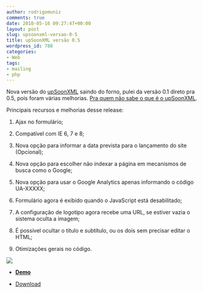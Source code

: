 ```yaml
---
author: rodrigomuniz
comments: true
date: 2010-05-16 09:27:47+00:00
layout: post
slug: upsoonxml-versao-0-5
title: upSoonXML versão 0.5
wordpress_id: 788
categories:
- Web
tags:
- mailing
- php
---
```


Nova versão do [upSoonXML](http://code.google.com/p/upsoonxml/) saindo do forno, pulei da versão 0.1 direto pra 0.5, pois foram várias melhorias. [Pra quem não sabe o que é o upSoonXML](http://rodrigomuniz.com/blog/upsoonxml-pagina-em-breve-php-mailing/).

Principais recursos e melhorias desse release:



	
  1. Ajax no formulário;

	
  2. Compatível com IE 6, 7 e 8;

	
  3. Nova opção para informar a data prevista para o lançamento do site (Opcional);

	
  4. Nova opção para escolher não indexar a página em mecanismos de busca como o Google;

	
  5. Nova opção para usar o Google Analytics apenas informando o código UA-XXXXX;

	
  6. Formulário agora é exibido quando o JavaScript está desabilitado;

	
  7. A configuração de logotipo agora recebe uma URL, se estiver vazia o sistema oculta a imagem;

	
  8. É possível ocultar o título e subtítulo, ou os dois sem precisar editar o HTML;

	
  9. Otimizações gerais no código.


[![](http://rodrigomuniz.com/wp-content/img/2010/05/Screen-shot-2010-05-16-at-6.17.57-AM-300x259.png)](http://code.google.com/p/upsoonxml/)



	
  * **[Demo](http://labs.rodrigomuniz.com/upsoonXML/)**

	
  * [Download](http://code.google.com/p/upsoonxml/downloads/list)


